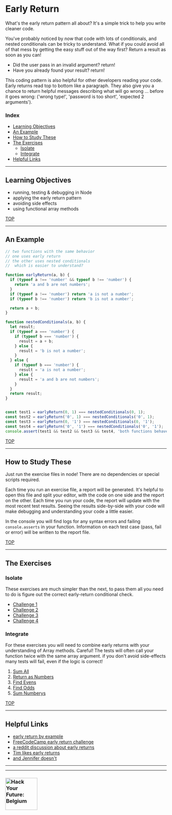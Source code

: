 # Early Return

What's the early return pattern all about? It's a simple trick to help you write cleaner code.

You've probably noticed by now that code with lots of conditionals, and nested conditionals can be tricky to understand.  What if you could avoid all of that mess by getting the easy stuff out of the way first? Return a result as soon as you can!

* Did the user pass in an invalid argument? return!
* Have you already found your result? return!

This coding pattern is also helpful for other developers reading your code.  Early returns read top to bottom like a paragraph. They also give you a chance to return helpful messages describing what will go wrong ... before it goes wrong: ('wrong type!', 'password is too short', 'expected 2 arguments').

### Index

* [Learning Objectives](#learning-objectives)
* [An Example](#an-example)
* [How to Study These](#how-to-study-these)
* [The Exercises](#the-exercises)
  * [Isolate](#isolate)
  * [Integrate](#integrate)
* [Helpful Links](#helpful-links)

---

## Learning Objectives

* running, testing & debugging in Node
* applying the early return pattern
* avoiding side effects
* using functional array methods

[TOP](#early-return)

---

## An Example

```js
// two functions with the same behavior
// one uses early return
// the other uses nested conditionals
//  which is easier to understand?

function earlyReturn(a, b) {
  if (typeof a !== 'number' && typeof b !== 'number') {
    return 'a and b are not numbers';
  }
  if (typeof a !== 'number') return 'a is not a number';
  if (typeof b !== 'number') return 'b is not a number';

  return a + b;
}

function nestedConditionals(a, b) {
  let result;
  if (typeof a === 'number') {
    if (typeof b === 'number') {
      result = a + b;
    } else {
      result = 'b is not a number';
    }
  } else {
    if (typeof b === 'number') {
      result = 'a is not a number';
    } else {
      result = 'a and b are not numbers';
    }
  }
  return result;
}


const test1 = earlyReturn(0, 1) === nestedConditionals(0, 1);
const test2 = earlyReturn('0', 1) === nestedConditionals('0', 1);
const test3 = earlyReturn(0, '1') === nestedConditionals(0, '1');
const test4 = earlyReturn('0', '1') === nestedConditionals('0', '1');
console.assert(test1 && test2 && test3 && test4, 'both functions behave the same!');
```

[TOP](#early-return)

---

## How to Study These

Just run the exercise files in node! There are no dependencies or special scripts required.

Each time you run an exercise file, a report will be generated.  It's helpful to open this file and split your editor, with the code on one side and the report on the other.  Each time you run your code, the report will update with the most recent test results.  Seeing the results side-by-side with your code will make debugging and understanding your code a little easier.

In the console you will find logs for any syntax errors and failing `console.asserts` in your function.  Information on each test case (pass, fail or error) will be written to the report file.


[TOP](#early-return)

---

## The Exercises

### Isolate

These exercises are much simpler than the next, to pass them all you need to do is figure out the correct early-return conditional check.

* [Challenge 1](./1-isolate/challenge-1.js)
* [Challenge 2](./1-isolate/challenge-2.js)
* [Challenge 3](./1-isolate/challenge-3.js)
* [Challenge 4](./1-isolate/challenge-4.js)

### Integrate

For these exercises you will need to combine early returns with your understanding of Array methods.  Careful! The tests will often call your function twice with the same array argument.  if you don't avoid side-effects many tests will fail, even if the logic is correct!

1. [Sum All](./2-integrate/1-sum-all.js)
1. [Return as Numbers](./2-integrate/2-return-as-numbers.js)
1. [Find Evens](./2-integrate/3-find-evens.js)
1. [Find Odds](./2-integrate/4-find-odds.js)
1. [Sum Numberys](./2-integrate/5-sum-numberys.js)

[TOP](#early-return)

---

## Helpful Links

* [early return by example](http://wilsonpage.co.uk/return-early/)
* [FreeCodeCamp early return challenge](https://learn.freecodecamp.org/javascript-algorithms-and-data-structures/basic-javascript/return-early-pattern-for-functions/)
* [a reddit discussion about early returns](https://www.reddit.com/r/javascript/comments/2rit4r/early_return_statements_in_functions/)
* [Tim likes early returns](https://blog.timoxley.com/post/47041269194/avoid-else-return-early)
* [and Jennifer doesn't](https://dev.to/jenniferlynparsons/early-returns-in-javascript-5hfb)

---
---

### <a href="https://hackyourfuture.be" target="_blank"><img src="https://user-images.githubusercontent.com/18554853/63941625-4c7c3d00-ca6c-11e9-9a76-8d5e3632fe70.jpg" width="100" height="100" alt="Hack Your Future: Belgium"></a>

